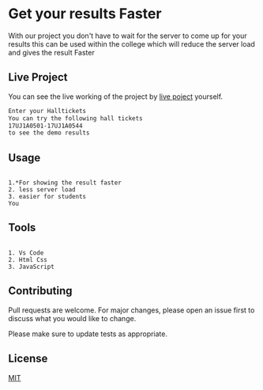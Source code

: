 # Get your results Faster

With our project you don't have to wait for the server to come up for your results this can be used within the college which will reduce the server load and gives the result Faster

## Live Project

You can see the live working of the project by  [live poject](https://bablubambal.github.io/ResultsFaster/) yourself.


```bash
Enter your Halltickets
You can try the following hall tickets
17UJ1A0501-17UJ1A0544
to see the demo results
```

## Usage

```

1.*For showing the result faster
2. less server load
3. easier for students
You
```
## Tools

```

1. Vs Code
2. Html Css
3. JavaScript

```

## Contributing
Pull requests are welcome. For major changes, please open an issue first to discuss what you would like to change.

Please make sure to update tests as appropriate.

## License
[MIT](https://choosealicense.com/licenses/mit/)
